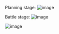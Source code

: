 Planning stage:
![image](https://github.com/user-attachments/assets/da4d96c1-6730-415c-8ee9-6eb4f395e89f)

Battle stage:
![image](https://github.com/user-attachments/assets/aa13fb5d-87cb-4143-ba73-a2c74c02bf99)

![image](https://github.com/user-attachments/assets/865b8ee4-b53f-483b-989f-10329c39baed)
